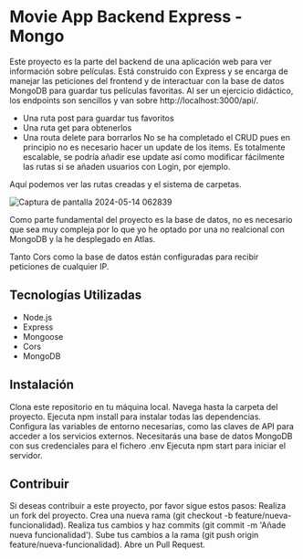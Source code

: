 # Movie App Backend Express - Mongo

Este proyecto es la parte del backend de una aplicación web para ver información sobre películas. Está construido con Express y se encarga de manejar las peticiones del frontend y de interactuar con la base de datos MongoDB para guardar tus películas favoritas. 
Al ser un ejercicio didáctico, los endpoints son sencillos y van sobre http://localhost:3000/api/. 
- Una ruta post para guardar tus favoritos
- Una ruta get para obtenerlos
- Una routa delete para borrarlos
No se ha completado el CRUD pues en principio no es necesario hacer un update de los items. 
Es totalmente escalable, se podría añadir ese update así como modificar fácilmente las rutas si se añaden usuarios con Login, por ejemplo.

Aquí podemos ver las rutas creadas y el sistema de carpetas.

![Captura de pantalla 2024-05-14 062839](https://github.com/AdrianTerciado/MoviesWeb-ExpressMongo/assets/158854133/eaecd81e-b735-4146-add1-6c8e2fcd30bb)

Como parte fundamental del proyecto es la base de datos, no es necesario que sea muy compleja por lo que yo he optado por una no realcional con MongoDB y la he desplegado en Atlas.

Tanto Cors como la base de datos están configuradas para recibir peticiones de cualquier IP.

## Tecnologías Utilizadas
- Node.js
- Express
- Mongoose
- Cors
- MongoDB 

## Instalación
Clona este repositorio en tu máquina local.
Navega hasta la carpeta del proyecto.
Ejecuta npm install para instalar todas las dependencias.
Configura las variables de entorno necesarias, como las claves de API para acceder a los servicios externos. Necesitarás una base de datos MongoDB con sus credenciales para el fichero .env
Ejecuta npm start para iniciar el servidor.

## Contribuir
Si deseas contribuir a este proyecto, por favor sigue estos pasos:
Realiza un fork del proyecto.
Crea una nueva rama (git checkout -b feature/nueva-funcionalidad).
Realiza tus cambios y haz commits (git commit -m 'Añade nueva funcionalidad').
Sube tus cambios a la rama (git push origin feature/nueva-funcionalidad).
Abre un Pull Request.
